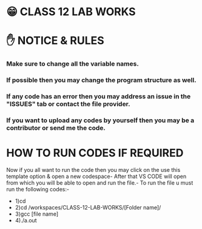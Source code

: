 # 😁 CLASS 12 LAB WORKS

# ✋ NOTICE & RULES

### Make sure to change all the variable names.

### If possible then you may change the program structure as well.

### If any code has an error then you may address an issue in the "ISSUES" tab or contact the file provider.

### If you want to upload any codes by yourself then you may be a contributor or send me the code.
 
# HOW TO RUN CODES IF REQUIRED

Now if you all want to run the code then you may click on the use this template option & open a new codespace-
After that VS CODE will open from which you will be able to open and run the file.-
To run the file u must run the following codes:- 
 -  1)cd
 -  2)cd /workspaces/CLASS-12-LAB-WORKS/[Folder name]/
 -  3)gcc [file name]
 -  4)./a.out


